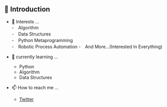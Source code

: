 ## 👋 Introduction  
  
- 👀 Interests ...  
  -　Algorithm  
  -　Data Structures  
  -　Python Metaprogramming  
  -　Robotic Process Automation
  -　And More...(Interested In Everything)  

- 🌱 currently learning ...  
  - Python  
  - Algorithm  
  - Data Structures   

- 📫 How to reach me ...  
  - [Twitter](https://twitter.com/valusun)  

